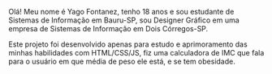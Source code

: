 Olá! Meu nome é Yago Fontanez, tenho 18 anos e sou estudante de Sistemas de Informação em Bauru-SP, sou Designer Gráfico em uma empresa de Sistemas de Informação em Dois Córregos-SP.


Este projeto foi desenvolvido apenas para estudo e aprimoramento das minhas habilidades com HTML/CSS/JS, fiz uma calculadora de IMC que fala para o usuário em que média de peso ele está, e se tem obesidade.
